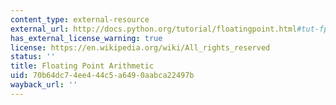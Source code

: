 ```yaml
---
content_type: external-resource
external_url: http://docs.python.org/tutorial/floatingpoint.html#tut-fp-issues
has_external_license_warning: true
license: https://en.wikipedia.org/wiki/All_rights_reserved
status: ''
title: Floating Point Arithmetic
uid: 70b64dc7-4ee4-44c5-a649-0aabca22497b
wayback_url: ''
---
```


